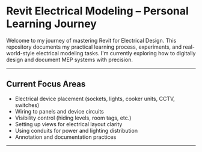 # Revit Electrical Modeling – Personal Learning Journey

Welcome to my journey of mastering Revit for Electrical Design. This repository documents my practical learning process, experiments, and real-world-style electrical modeling tasks. I'm currently exploring how to digitally design and document MEP systems with precision.

---
## Current Focus Areas
- Electrical device placement (sockets, lights, cooker units, CCTV, switches)
- Wiring to panels and device circuits
- Visibility control (hiding levels, room tags, etc.)
- Setting up views for electrical layout clarity
- Using conduits for power and lighting distribution
- Annotation and documentation practices

---


